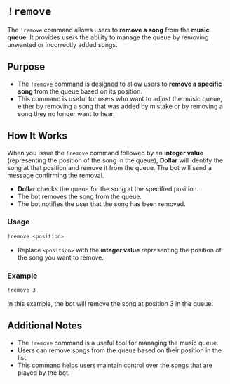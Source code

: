 # `!remove`

The `!remove` command allows users to **remove a song** from the **music queue**. It provides users the ability to manage the queue by removing unwanted or incorrectly added songs.

## Purpose
- The `!remove` command is designed to allow users to **remove a specific song** from the queue based on its position.
- This command is useful for users who want to adjust the music queue, either by removing a song that was added by mistake or by removing a song they no longer want to hear.

## How It Works
When you issue the `!remove` command followed by an **integer value** (representing the position of the song in the queue), **Dollar** will identify the song at that position and remove it from the queue. The bot will send a message confirming the removal.

- **Dollar** checks the queue for the song at the specified position.
- The bot removes the song from the queue.
- The bot notifies the user that the song has been removed.

### Usage

```bash
!remove <position>
```

- Replace `<position>` with the **integer value** representing the position of the song you want to remove.

### Example

```bash
!remove 3
```

In this example, the bot will remove the song at position 3 in the queue.

## Additional Notes

- The `!remove` command is a useful tool for managing the music queue.
- Users can remove songs from the queue based on their position in the list.
- This command helps users maintain control over the songs that are played by the bot.
